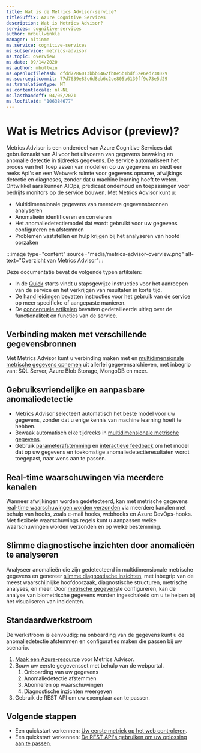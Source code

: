 ```yaml
---
title: Wat is de Metrics Advisor-service?
titleSuffix: Azure Cognitive Services
description: Wat is Metrics Advisor?
services: cognitive-services
author: mrbullwinkle
manager: nitinme
ms.service: cognitive-services
ms.subservice: metrics-advisor
ms.topic: overview
ms.date: 09/14/2020
ms.author: mbullwin
ms.openlocfilehash: dfdd7286013bbb6462fb8e5b1bdf52e6ed738029
ms.sourcegitcommit: 77d7639e83c6d8eb6c2ce805b6130ff9c73e5d29
ms.translationtype: MT
ms.contentlocale: nl-NL
ms.lasthandoff: 04/05/2021
ms.locfileid: "106384677"
---
```

# <a name="what-is-metrics-advisor-preview"></a>Wat is Metrics Advisor (preview)? 

Metrics Advisor is een onderdeel van Azure Cognitive Services dat gebruikmaakt van AI voor het uitvoeren van gegevens bewaking en anomalie detectie in tijdreeks gegevens. De service automatiseert het proces van het Toep assen van modellen op uw gegevens en biedt een reeks Api's en een Webwerk ruimte voor gegevens opname, afwijkings detectie en diagnoses, zonder dat u machine learning hoeft te weten. Ontwikkel aars kunnen AIOps, predicaat onderhoud en toepassingen voor bedrijfs monitors op de service bouwen. Met Metrics Advisor kunt u:

* Multidimensionale gegevens van meerdere gegevensbronnen analyseren
* Anomalieën identificeren en correleren
* Het anomaliedetectiemodel dat wordt gebruikt voor uw gegevens configureren en afstemmen
* Problemen vaststellen en hulp krijgen bij het analyseren van hoofd oorzaken

:::image type="content" source="media/metrics-advisor-overview.png" alt-text="Overzicht van Metrics Advisor":::

Deze documentatie bevat de volgende typen artikelen:
* In de [Quick](./Quickstarts/web-portal.md) starts vindt u stapsgewijze instructies voor het aanroepen van de service en het verkrijgen van resultaten in korte tijd. 
* De [hand leidingen](./how-tos/onboard-your-data.md) bevatten instructies voor het gebruik van de service op meer specifieke of aangepaste manieren.
* De [conceptuele artikelen](glossary.md) bevatten gedetailleerde uitleg over de functionaliteit en functies van de service.

## <a name="connect-to-a-variety-of-data-sources"></a>Verbinding maken met verschillende gegevensbronnen

Met Metrics Advisor kunt u verbinding maken met en [multidimensionale metrische gegevens opnemen](how-tos/onboard-your-data.md) uit allerlei gegevensarchieven, met inbegrip van: SQL Server, Azure Blob Storage, MongoDB en meer.

## <a name="easy-to-use-and-customizable-anomaly-detection"></a>Gebruiksvriendelijke en aanpasbare anomaliedetectie

* Metrics Advisor selecteert automatisch het beste model voor uw gegevens, zonder dat u enige kennis van machine learning hoeft te hebben.
* Bewaak automatisch elke tijdreeks in [multidimensionale metrische gegevens](glossary.md#multi-dimensional-metric).
* Gebruik [parameterafstemming](how-tos/configure-metrics.md) en [interactieve feedback](how-tos/anomaly-feedback.md) om het model dat op uw gegevens en toekomstige anomaliedetectieresultaten wordt toegepast, naar wens aan te passen.

## <a name="real-time-alerts-through-multiple-channels"></a>Real-time waarschuwingen via meerdere kanalen

Wanneer afwijkingen worden gedetecteerd, kan met metrische gegevens [real-time waarschuwingen worden verzonden](how-tos/alerts.md) via meerdere kanalen met behulp van hooks, zoals e-mail hooks, webhooks en Azure DevOps-hooks. Met flexibele waarschuwings regels kunt u aanpassen welke waarschuwingen worden verzonden en op welke bestemming.

## <a name="smart-diagnostic-insights-by-analyzing-anomalies"></a>Slimme diagnostische inzichten door anomalieën te analyseren

Analyseer anomalieën die zijn gedetecteerd in multidimensionale metrische gegevens en genereer [slimme diagnostische inzichten](how-tos/diagnose-incident.md), met inbegrip van de meest waarschijnlijke hoofdoorzaak, diagnostische structuren, metrische analyses, en meer. Door [metrische gegevens](how-tos/metrics-graph.md)te configureren, kan de analyse van biometrische gegevens worden ingeschakeld om u te helpen bij het visualiseren van incidenten.


## <a name="typical-workflow"></a>Standaardwerkstroom

De werkstroom is eenvoudig: na onboarding van de gegevens kunt u de anomaliedetectie afstemmen en configuraties maken die passen bij uw scenario.

1. [Maak een Azure-resource](https://go.microsoft.com/fwlink/?linkid=2142156) voor Metrics Advisor. 
2. Bouw uw eerste gegevensset met behulp van de webportal.
    1. Onboarding van uw gegevens
    2. Anomaliedetectie afstemmen
    3. Abonneren op waarschuwingen
    4. Diagnostische inzichten weergeven
3. Gebruik de REST API om uw exemplaar aan te passen.

## <a name="next-steps"></a>Volgende stappen

* Een quickstart verkennen: [Uw eerste metriek op het web controleren](quickstarts/web-portal.md).
* Een quickstart verkennen: [De REST API's gebruiken om uw oplossing aan te passen](./quickstarts/rest-api-and-client-library.md).
